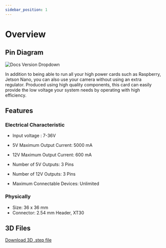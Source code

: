 ```yaml
---
sidebar_position: 1
---
```


# Overview

## Pin Diagram

![Docs Version Dropdown](https://viyalab.com/wp-content/uploads/2022/11/DualBuck.webp)

In addition to being able to run all your high power cards such as Raspberry, Jetson Nano, you can also use your camera without using an extra regulator. Produced using high quality components, this card can easily provide the low voltage your system needs by operating with high efficiency.

## Features

### Electrical Characteristic

- Input voltage : 7-36V

- 5V Maximum Output Current: 5000 mA

- 12V Maximum Output Current: 600 mA

- Number of 5V Outputs: 3 Pins

- Number of 12V Outputs: 3 Pins

- Maximum Connectable Devices: Unlimited

### Physically

- Size: 36 x 36 mm
- Connector: 2.54 mm Header, XT30

## 3D Files

[Download 3D .step file](https://drive.google.com/uc?export=download&id=1MGdExlQ-zm6Bvsx_znFvQnI4pfOevZay)